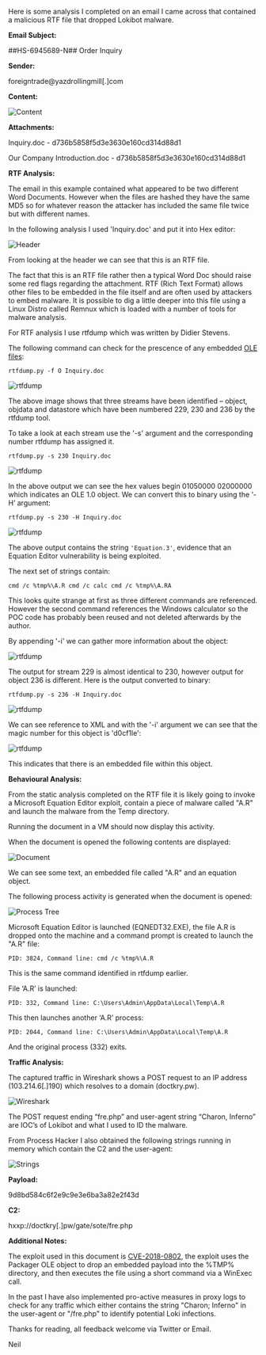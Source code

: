 Here is some analysis I completed on an email I came across that contained a malicious RTF file that dropped Lokibot malware.

**Email Subject:**

##HS-6945689-N## Order Inquiry

**Sender:**

foreigntrade@yazdrollingmill[.]com

**Content:**

![Content](/images/loki/15.png)

**Attachments:**

Inquiry.doc - d736b5858f5d3e3630e160cd314d88d1

Our Company Introduction.doc - d736b5858f5d3e3630e160cd314d88d1

**RTF Analysis:**

The email in this example contained what appeared to be two different Word Documents. However when the files are hashed they have the same MD5 so for whatever reason the attacker has included the same file twice but with different names.

In the following analysis I used 'Inquiry.doc' and put it into Hex editor:

![Header](/images/loki/1.png)

From looking at the header we can see that this is an RTF file.

The fact that this is an RTF file rather then a typical Word Doc should raise some red flags regarding the attachment. RTF (Rich Text Format) allows other files to be embedded in the file itself and are often used by attackers to embed malware.
It is possible to dig a little deeper into this file using a Linux Distro called Remnux which is loaded with a number of tools for malware analysis.

For RTF analysis I use rtfdump which was written by Didier Stevens.

The following command can check for the prescence of any embedded [OLE files](https://en.wikipedia.org/wiki/Object_Linking_and_Embedding):

``rtfdump.py -f O Inquiry.doc``

![rtfdump](/images/loki/2.png)

The above image shows that three streams have been identified – object, objdata and datastore which have been numbered 229, 230 and 236 by the rtfdump tool.

To take a look at each stream use the '-s' argument and the corresponding number rtfdump has assigned it.

``rtfdump.py -s 230 Inquiry.doc``

![rtfdump](/images/loki/3.png)

In the above output we can see the hex values begin 01050000 02000000 which indicates an OLE 1.0 object. We can convert this to binary using the ‘-H’ argument:

``rtfdump.py -s 230 -H Inquiry.doc``

![rtfdump](/images/loki/4.png)

The above output contains the string ``'Equation.3'``, evidence that an Equation Editor vulnerability is being exploited. 

The next set of strings contain: 

``cmd /c %tmp%\A.R cmd /c calc cmd /c %tmp%\A.RA`` 

This looks quite strange at first as three different commands are referenced. However the second command references the Windows calculator so the POC code has probably been reused and not deleted afterwards by the author.

By appending '-i' we can gather more information about the object:

![rtfdump](/images/loki/5.png)

The output for stream 229 is almost identical to 230, however output for object 236 is different. Here is the output converted to binary:

``rtfdump.py -s 236 -H Inquiry.doc``

![rtfdump](/images/loki/9.png)

We can see reference to XML and with the '-i' argument we can see that the magic number for this object is 'd0cf1le':

![rtfdump](/images/loki/10.png)

This indicates that there is an embedded file within this object.

**Behavioural Analysis:**

From the static analysis completed on the RTF file it is likely going to invoke a Microsoft Equation Editor exploit, contain a piece of malware called "A.R" and launch the malware from the Temp directory.

Running the document in a VM should now display this activity.

When the document is opened the following contents are displayed:

![Document](/images/loki/16.png)

We can see some text, an embedded file called "A.R" and an equation object.

The following process activity is generated when the document is opened:

![Process Tree](/images/loki/14.png)

Microsoft Equation Editor is launched (EQNEDT32.EXE), the file A.R is dropped onto the machine and a command prompt is created to launch the "A.R" file:

``PID: 3824, Command line: cmd /c %tmp%\A.R``

This is the same command identified in rtfdump earlier.

File ‘A.R’ is launched:

``PID: 332, Command line: C:\Users\Admin\AppData\Local\Temp\A.R``

This then launches another ‘A.R’ process:

``PID: 2044, Command line: C:\Users\Admin\AppData\Local\Temp\A.R``

And the original process (332) exits.

**Traffic Analysis:**

The captured traffic in Wireshark shows a POST request to an IP address (103.214.6[.]190) which resolves to a domain (doctkry.pw).

![Wireshark](/images/loki/12.png)

The POST request ending “fre.php” and user-agent string “Charon, Inferno” are IOC’s of Lokibot and what I used to ID the malware.

From Process Hacker I also obtained the following strings running in memory which contain the C2 and the user-agent:

![Strings](/images/loki/11.png)

**Payload:**

9d8bd584c6f2e9c9e3e6ba3a82e2f43d

**C2:**

hxxp://doctkry[.]pw/gate/sote/fre.php

**Additional Notes:**

The exploit used in this document is [CVE-2018-0802](https://github.com/rxwx/CVE-2018-0802), the exploit uses the Packager OLE object to drop an embedded payload into the %TMP% directory, and then executes the file using a short command via a WinExec call.

In the past I have also implemented pro-active measures in proxy logs to check for any traffic which either contains the string "Charon; Inferno" in the user-agent or "/fre.php" to identify potential Loki infections.

Thanks for reading, all feedback welcome via Twitter or Email.

Neil



